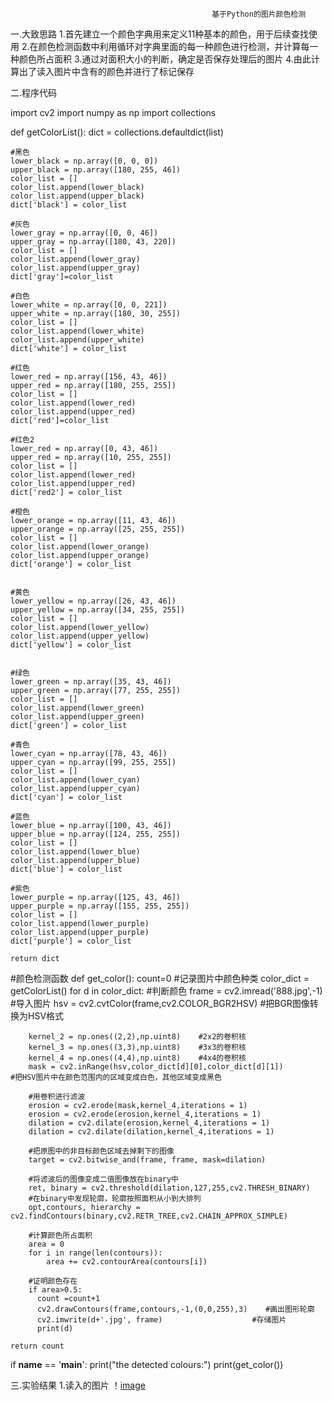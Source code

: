                                                 基于Python的图片颜色检测
一.大致思路
1.首先建立一个颜色字典用来定义11种基本的颜色，用于后续查找使用
2.在颜色检测函数中利用循环对字典里面的每一种颜色进行检测，并计算每一种颜色所占面积
3.通过对面积大小的判断，确定是否保存处理后的图片
4.由此计算出了读入图片中含有的颜色并进行了标记保存

二.程序代码


import  cv2
import numpy as np
import collections

def getColorList():
    dict = collections.defaultdict(list)

    #黑色
    lower_black = np.array([0, 0, 0])      
    upper_black = np.array([180, 255, 46])
    color_list = []
    color_list.append(lower_black)
    color_list.append(upper_black)
    dict['black'] = color_list
    
    #灰色
    lower_gray = np.array([0, 0, 46])
    upper_gray = np.array([180, 43, 220])
    color_list = []
    color_list.append(lower_gray)
    color_list.append(upper_gray)
    dict['gray']=color_list
    
    #白色
    lower_white = np.array([0, 0, 221])
    upper_white = np.array([180, 30, 255])
    color_list = []
    color_list.append(lower_white)
    color_list.append(upper_white)
    dict['white'] = color_list
 
    #红色  
    lower_red = np.array([156, 43, 46])
    upper_red = np.array([180, 255, 255])
    color_list = []
    color_list.append(lower_red)
    color_list.append(upper_red)
    dict['red']=color_list

    #红色2
    lower_red = np.array([0, 43, 46])
    upper_red = np.array([10, 255, 255])
    color_list = []
    color_list.append(lower_red)
    color_list.append(upper_red)
    dict['red2'] = color_list
 
    #橙色
    lower_orange = np.array([11, 43, 46])
    upper_orange = np.array([25, 255, 255])
    color_list = []
    color_list.append(lower_orange)
    color_list.append(upper_orange)
    dict['orange'] = color_list


    #黄色
    lower_yellow = np.array([26, 43, 46])
    upper_yellow = np.array([34, 255, 255])
    color_list = []
    color_list.append(lower_yellow)
    color_list.append(upper_yellow)
    dict['yellow'] = color_list
 
    
    #绿色 
    lower_green = np.array([35, 43, 46])
    upper_green = np.array([77, 255, 255])
    color_list = []
    color_list.append(lower_green)
    color_list.append(upper_green)
    dict['green'] = color_list
 
    #青色
    lower_cyan = np.array([78, 43, 46])
    upper_cyan = np.array([99, 255, 255])
    color_list = []
    color_list.append(lower_cyan)
    color_list.append(upper_cyan)
    dict['cyan'] = color_list
 
    #蓝色
    lower_blue = np.array([100, 43, 46])
    upper_blue = np.array([124, 255, 255])
    color_list = []
    color_list.append(lower_blue)
    color_list.append(upper_blue)
    dict['blue'] = color_list
 
    #紫色
    lower_purple = np.array([125, 43, 46])
    upper_purple = np.array([155, 255, 255])
    color_list = []
    color_list.append(lower_purple)
    color_list.append(upper_purple)
    dict['purple'] = color_list
 
    return dict
 

#颜色检测函数
def get_color():
    count=0   #记录图片中颜色种类
    color_dict = getColorList()
    for d in color_dict:          #判断颜色
        frame = cv2.imread('888.jpg',-1)  #导入图片
        hsv = cv2.cvtColor(frame,cv2.COLOR_BGR2HSV)   #把BGR图像转换为HSV格式
        
        kernel_2 = np.ones((2,2),np.uint8)    #2x2的卷积核
        kernel_3 = np.ones((3,3),np.uint8)    #3x3的卷积核
        kernel_4 = np.ones((4,4),np.uint8)    #4x4的卷积核
        mask = cv2.inRange(hsv,color_dict[d][0],color_dict[d][1])           #把HSV图片中在颜色范围内的区域变成白色，其他区域变成黑色
        
        #用卷积进行滤波
        erosion = cv2.erode(mask,kernel_4,iterations = 1)
        erosion = cv2.erode(erosion,kernel_4,iterations = 1)
        dilation = cv2.dilate(erosion,kernel_4,iterations = 1)
        dilation = cv2.dilate(dilation,kernel_4,iterations = 1)
   
        #把原图中的非目标颜色区域去掉剩下的图像
        target = cv2.bitwise_and(frame, frame, mask=dilation)
   
        #将滤波后的图像变成二值图像放在binary中
        ret, binary = cv2.threshold(dilation,127,255,cv2.THRESH_BINARY) 
        #在binary中发现轮廓，轮廓按照面积从小到大排列
        opt,contours, hierarchy = cv2.findContours(binary,cv2.RETR_TREE,cv2.CHAIN_APPROX_SIMPLE)
       
        #计算颜色所占面积
        area = 0
        for i in range(len(contours)):
            area += cv2.contourArea(contours[i])
        
        #证明颜色存在
        if area>0.5:
          count =count+1
          cv2.drawContours(frame,contours,-1,(0,0,255),3)    #画出图形轮廓
          cv2.imwrite(d+'.jpg', frame)                    #存储图片
          print(d) 

    return count  
if __name__ == '__main__':
    print("the detected colours:")
    print(get_color())
 
 
三.实验结果
1.读入的图片
！[image](https://github.com/yaohuanmin/yaohuanmin/blob/master/888.jpg)


    
